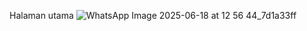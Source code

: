Halaman utama
![WhatsApp Image 2025-06-18 at 12 56 44_7d1a33ff](https://github.com/user-attachments/assets/c67ced12-d66f-42b6-97ed-08fbd1d585d2)
